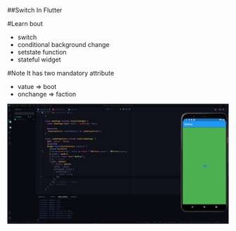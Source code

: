##Switch In Flutter

#Learn bout
- switch
- conditional background change
- setstate function
- stateful widget


#Note
It has two mandatory  attribute
- vatue => boot
- onchange => faction


![](imgs/Screenshot_10.png)
